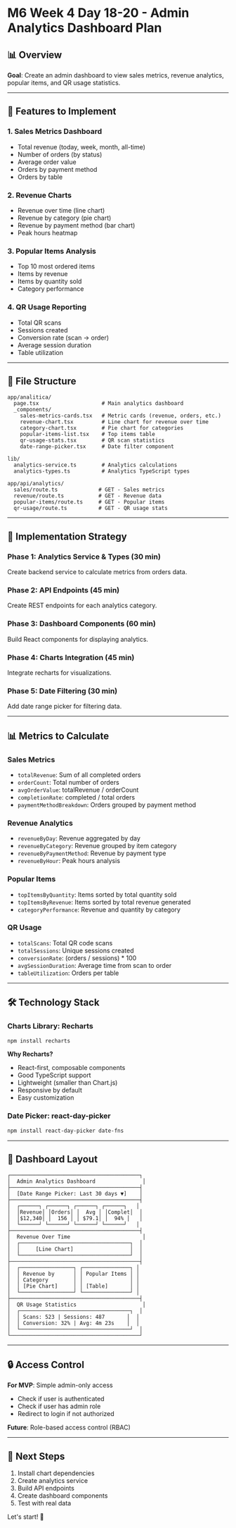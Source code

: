 # M6 Week 4 Day 18-20 - Admin Analytics Dashboard Plan

## 📊 Overview
**Goal**: Create an admin dashboard to view sales metrics, revenue analytics, popular items, and QR usage statistics.

---

## 🎯 Features to Implement

### 1. Sales Metrics Dashboard
- Total revenue (today, week, month, all-time)
- Number of orders (by status)
- Average order value
- Orders by payment method
- Orders by table

### 2. Revenue Charts
- Revenue over time (line chart)
- Revenue by category (pie chart)
- Revenue by payment method (bar chart)
- Peak hours heatmap

### 3. Popular Items Analysis
- Top 10 most ordered items
- Items by revenue
- Items by quantity sold
- Category performance

### 4. QR Usage Reporting
- Total QR scans
- Sessions created
- Conversion rate (scan → order)
- Average session duration
- Table utilization

---

## 📁 File Structure

```
app/analitica/
  page.tsx                    # Main analytics dashboard
  _components/
    sales-metrics-cards.tsx   # Metric cards (revenue, orders, etc.)
    revenue-chart.tsx         # Line chart for revenue over time
    category-chart.tsx        # Pie chart for categories
    popular-items-list.tsx    # Top items table
    qr-usage-stats.tsx        # QR scan statistics
    date-range-picker.tsx     # Date filter component

lib/
  analytics-service.ts        # Analytics calculations
  analytics-types.ts          # Analytics TypeScript types

app/api/analytics/
  sales/route.ts             # GET - Sales metrics
  revenue/route.ts           # GET - Revenue data
  popular-items/route.ts     # GET - Popular items
  qr-usage/route.ts          # GET - QR usage stats
```

---

## 🚀 Implementation Strategy

### Phase 1: Analytics Service & Types (30 min)
Create backend service to calculate metrics from orders data.

### Phase 2: API Endpoints (45 min)
Create REST endpoints for each analytics category.

### Phase 3: Dashboard Components (60 min)
Build React components for displaying analytics.

### Phase 4: Charts Integration (45 min)
Integrate recharts for visualizations.

### Phase 5: Date Filtering (30 min)
Add date range picker for filtering data.

---

## 📊 Metrics to Calculate

### Sales Metrics
- `totalRevenue`: Sum of all completed orders
- `orderCount`: Total number of orders
- `avgOrderValue`: totalRevenue / orderCount
- `completionRate`: completed / total orders
- `paymentMethodBreakdown`: Orders grouped by payment method

### Revenue Analytics
- `revenueByDay`: Revenue aggregated by day
- `revenueByCategory`: Revenue grouped by item category
- `revenueByPaymentMethod`: Revenue by payment type
- `revenueByHour`: Peak hours analysis

### Popular Items
- `topItemsByQuantity`: Items sorted by total quantity sold
- `topItemsByRevenue`: Items sorted by total revenue generated
- `categoryPerformance`: Revenue and quantity by category

### QR Usage
- `totalScans`: Total QR code scans
- `totalSessions`: Unique sessions created
- `conversionRate`: (orders / sessions) * 100
- `avgSessionDuration`: Average time from scan to order
- `tableUtilization`: Orders per table

---

## 🛠️ Technology Stack

### Charts Library: Recharts
```bash
npm install recharts
```

**Why Recharts?**
- React-first, composable components
- Good TypeScript support
- Lightweight (smaller than Chart.js)
- Responsive by default
- Easy customization

### Date Picker: react-day-picker
```bash
npm install react-day-picker date-fns
```

---

## 🎨 Dashboard Layout

```
┌─────────────────────────────────────────┐
│  Admin Analytics Dashboard               │
├─────────────────────────────────────────┤
│  [Date Range Picker: Last 30 days ▼]    │
├─────────────────────────────────────────┤
│  ┌──────┐ ┌──────┐ ┌──────┐ ┌──────┐   │
│  │Revenue│ │Orders│ │  Avg │ │Complet│  │
│  │$12,340│ │  156 │ │ $79.1│ │  94% │   │
│  └──────┘ └──────┘ └──────┘ └──────┘   │
├─────────────────────────────────────────┤
│  Revenue Over Time                       │
│  ┌───────────────────────────────────┐  │
│  │     [Line Chart]                  │  │
│  └───────────────────────────────────┘  │
├─────────────────────────────────────────┤
│  ┌─────────────────┐ ┌───────────────┐ │
│  │ Revenue by      │ │ Popular Items │ │
│  │ Category        │ │               │ │
│  │ [Pie Chart]     │ │ [Table]       │ │
│  └─────────────────┘ └───────────────┘ │
├─────────────────────────────────────────┤
│  QR Usage Statistics                     │
│  ┌───────────────────────────────────┐  │
│  │ Scans: 523 | Sessions: 487       │  │
│  │ Conversion: 32% | Avg: 4m 23s    │  │
│  └───────────────────────────────────┘  │
└─────────────────────────────────────────┘
```

---

## 🔒 Access Control

**For MVP**: Simple admin-only access
- Check if user is authenticated
- Check if user has admin role
- Redirect to login if not authorized

**Future**: Role-based access control (RBAC)

---

## 📝 Next Steps

1. Install chart dependencies
2. Create analytics service
3. Build API endpoints
4. Create dashboard components
5. Test with real data

Let's start! 🚀
